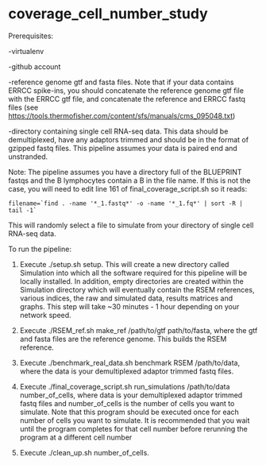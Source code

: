 # coverage_cell_number_study

Prerequisites:

-virtualenv

-github account

-reference genome gtf and fasta files. Note that if your data contains ERRCC spike-ins, you should concatenate the reference genome gtf file with the ERRCC gtf file, and concatenate the reference and ERRCC fastq files (see https://tools.thermofisher.com/content/sfs/manuals/cms_095048.txt)

-directory containing single cell RNA-seq data. This data should be demultiplexed, have any adaptors trimmed and should be in the format of gzipped fastq files. This pipeline assumes your data is paired end and unstranded.

Note: The pipeline assumes you have a directory full of the BLUEPRINT fastqs and the B lymphocytes contain a B in the file name. If this is not the case, you will need to edit line 161 of final_coverage_script.sh so it reads:

```
filename=`find . -name '*_1.fastq*' -o -name '*_1.fq*' | sort -R | tail -1`
```

This will randomly select a file to simulate from your directory of single cell RNA-seq data.


To run the pipeline:

1. Execute ./setup.sh setup. This will create a new directory called Simulation into which all the software required for this pipeline will be locally installed. In addition, empty directories are created within the Simulation directory which will eventually contain the RSEM references, various indices, the raw and simulated data, results matrices and graphs. This step will take ~30 minutes - 1 hour depending on your network speed.

2. Execute ./RSEM_ref.sh make_ref /path/to/gtf path/to/fasta, where the gtf and fasta files are the reference genome. This builds the RSEM reference.

3. Execute ./benchmark_real_data.sh benchmark RSEM /path/to/data, where the data is your demultiplexed adaptor trimmed fastq files.

4. Execute ./final_coverage_script.sh run_simulations /path/to/data number_of_cells, where data is your demultiplexed adaptor trimmed fastq files and number_of_cells is the number of cells you want to simulate. Note that this program should be executed once for each number of cells you want to simulate. It is recommended that you wait until the program completes for that cell number before rerunning the program at a different cell number

5. Execute ./clean_up.sh number_of_cells.

